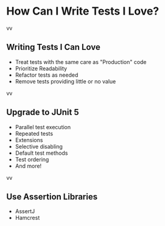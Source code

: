 # How Can I Write Tests I Love?
vv

## Writing Tests I Can Love
* Treat tests with the same care as "Production" code
* Prioritize Readability
* Refactor tests as needed
* Remove tests providing little or no value

vv

## Upgrade to JUnit 5
* Parallel test execution
* Repeated tests
* Extensions
* Selective disabling
* Default test methods
* Test ordering
* And more!

vv

## Use Assertion Libraries

* AssertJ
* Hamcrest
